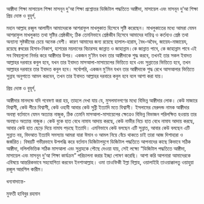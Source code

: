 আক্বীদা শিক্ষা
মাসায়েল শিক্ষা
মাসনূন দু'আ শিক্ষা
প্রশ্নোত্তর
ডিজিটাল পদ্ধতিতে আক্বীদা, মাসায়েল এবং মাসনূন দু’আ শিক্ষা 
প্রিয় দোস্ত ও বুযূর্গ,

মহান আল্লাহ রব্বুল আলামীন আমাদেরকে আশরাফুল মাখলুকাত হিসেবে সৃষ্টি করেছেন। মাখলুকাতের মধ্যে আমরা যেমন আশরাফুল মাখলুকাত তথা সৃষ্টির শ্রেষ্ঠজীব; ঠিক তেমনিভাবে শ্রেষ্ঠজীব হিসেবে আমাদের দায়িত্ব ও কর্তব্যও শ্রেষ্ঠ তথা অন্যান্য সৃষ্টজীবের চেয়ে অনেক বেশী। কারণ আমাদের জন্য রয়েছে হালাল-হারাম, বৈধ-অবৈধ, জায়েয-নাজায়েয, রয়েছে ক্ববরের হিসাব-নিকাশ, হাশরের ময়দানের বিচারসহ জান্নাত ও জাহান্নাম।কে জান্নাত পাবে, কে জাহান্নাম পাবে এই সব বিষয়গুলো নির্ভর করে আক্বীদার উপর। একজন মু’মিন যখন তার আক্বীদাকে শুদ্ধ করবে, তখনই তার সকল ইবাদত আল্লাহর দরবারে কবুল হবে, যখন তার ইবাদত মাসআলা-মাসায়েলের ভিত্তিতে হবে এবং সুন্নাতের ভিত্তিতে হবে, তখন আল্লাহর দরবারে তার ইবাদত কবুল হবে। সর্বোপরি, একজন মু’মিন যখন তার আক্বীদাকে শুদ্ধ রেখে আসআলার ভিত্তিতে সুন্নাহ অনুপাতে আমল করবেন, তখন তার ইবাদত আল্লাহর দরবারে কবুল হবে বলে আশা করা যায়।

প্রিয় দোস্ত ও বুযূর্গ,

আক্বীদার মানদন্ডে যদি গবেষণা করা হয়, তাহলে দেখা যায় যে, মুসলমানগণের মধ্যে বিভিন্ন আক্বীদার লোক। কেউ মাজারে বিশ্বাসী, কেউ পীরে বিশ্বাসী, কেউ ওহাবী আবার কেউ সুন্নী ইত্যাদি মতে বিশ্বাসী। ইসলামের মেরুদন্ড নামক আক্বীদার অবস্থা বর্তমানে যেমন অত্যান্ত নাজুক, ঠিক তেমনি মাসআলা-মাসায়েলের ক্ষেত্রেও বিভিন্ন বিভাজন পরিলক্ষিত হওয়ায় তার অবস্থাও অত্যান্ত নাজুক। কেউ বুকে হাত বেধে নামায আদায় করছে, কেউ নাভীর নিচে হাত বেধে নামায আদায় করছে, আবার কেউ হাত ছেড়ে দিয়ে নামায পড়ছে ইত্যাদি। এমনিভাবে কেউ বলছেন এটি সুন্নাত, আবার কেউ বলছেন এটি সুন্নাত নয়, বিদআত ইত্যাদি সমস্যায় আমরা যারা ঈমান ও আমল নিয়ে বেঁচে থাকতে চাই তারা আজ দিশাহারা ও জর্জরিত। বিষয়টি গভীরভাবে উপলব্ধি করে বর্তমান ডিজিটালযুগে ডিজিটাল পদ্ধতিতে আপনাদের কাছে কিভাবে সঠিক আক্বীদা, দলিলভিত্তিক সঠিক মাসআলা এবং সুন্নাহকে পৌছে দেওয়া যায়, সেই লক্ষ্যে “ডিজিটাল পদ্ধতিতে আক্বীদা, মাসায়েল এবং মাসনূন দু’আ শিক্ষা কার্যক্রম” পরিচালনা করার ইচ্ছা পোষণ করেছি। আশা করি আপনারা আমাদেরকে এবিষয়ে আন্তরিকভাবে সহযোগিতা করবেন ইনশাআল্লাহ। ওমা তাওফিকী ইল্লা বিল্লাহ, ওয়ালাইহি তাওয়াক্কালতু ওয়াহুয়া রব্বুল আরশিল কারীম।

ধন্যবাদান্তে-

মুফতী হাবিবুর রহমান